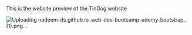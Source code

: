 This is the website preview of the TinDog website


![Uploading nadeem-ds.github.io_web-dev-bootcamp-udemy-bootstrap_ (1).png…]()
